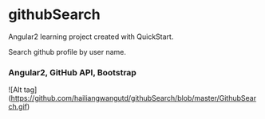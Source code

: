 # githubSearch
Angular2 learning project created with QuickStart.

Search github profile by user name.
### Angular2, GitHub API, Bootstrap
![Alt tag] (https://github.com/hailiangwangutd/githubSearch/blob/master/GithubSearch.gif)

